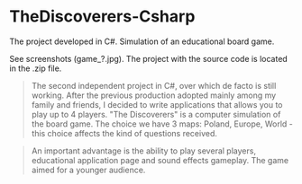 # TheDiscoverers-Csharp
The project developed in C#. Simulation of an educational board game.

See screenshots (game_?.jpg). The project with the source code is located in the .zip file.

  

>The second independent project in C#, over which de facto is still working. After the previous production adopted mainly among my family and friends, I decided to write applications that allows you to play up to 4 players. "The Discoverers" is a computer simulation of the board game. The choice we have 3 maps: Poland, Europe, World - this choice affects the kind of questions received.

>An important advantage is the ability to play several players, educational application page and sound effects gameplay. The game aimed for a younger audience.

